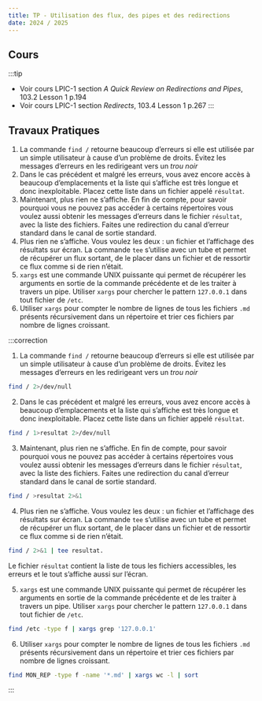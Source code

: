 ```yaml
---
title: TP - Utilisation des flux, des pipes et des redirections 
date: 2024 / 2025
---
```


## Cours

:::tip
- Voir cours LPIC-1 section _A Quick Review on Redirections and Pipes_, 103.2 Lesson 1 p.194
- Voir cours LPIC-1 section _Redirects_, 103.4 Lesson 1 p.267
:::

## Travaux Pratiques

1. La commande `find /` retourne beaucoup d’erreurs si elle est utilisée par un simple utilisateur à cause d’un problème de droits. Évitez les messages d’erreurs en les redirigeant vers un _trou noir_
2. Dans le cas précédent et malgré les erreurs, vous avez encore accès à beaucoup d’emplacements et la liste qui s’affiche est très longue et donc inexploitable. Placez cette liste dans un fichier appelé `résultat`.
3. Maintenant, plus rien ne s’affiche. En fin de compte, pour savoir pourquoi vous ne pouvez pas accéder à certains répertoires vous voulez aussi obtenir les messages d’erreurs dans le fichier `résultat`, avec la liste des fichiers. Faites une redirection du canal d’erreur standard dans le canal de sortie standard.
4. Plus rien ne s’affiche. Vous voulez les deux : un fichier et l’affichage des résultats sur écran. La commande `tee` s’utilise avec un tube et permet de récupérer un flux sortant, de le placer dans un fichier et de ressortir ce flux comme si de rien n’était.
5. `xargs` est une commande UNIX puissante qui permet de récupérer les arguments en sortie de la commande précédente et de les traiter à travers un pipe. Utiliser `xargs` pour chercher le pattern `127.0.0.1` dans tout fichier de `/etc`.
6. Utiliser `xargs` pour compter le nombre de lignes de tous les fichiers `.md` présents récursivement dans un répertoire et trier ces fichiers par nombre de lignes croissant.

:::correction
1. La commande `find /` retourne beaucoup d’erreurs si elle est utilisée par un simple utilisateur à cause d’un problème de droits. Évitez les messages d’erreurs en les redirigeant vers un _trou noir_

```sh
find / 2>/dev/null
```

2. Dans le cas précédent et malgré les erreurs, vous avez encore accès à beaucoup d’emplacements et la liste qui s’affiche est très longue et donc inexploitable. Placez cette liste dans un fichier appelé `résultat`.

```sh
find / 1>resultat 2>/dev/null
```

3. Maintenant, plus rien ne s’affiche. En fin de compte, pour savoir pourquoi vous ne pouvez pas accéder à certains répertoires vous voulez aussi obtenir les messages d’erreurs dans le fichier `résultat`, avec la liste des fichiers. Faites une redirection du canal d’erreur standard dans le canal de sortie standard.

```sh
find / >resultat 2>&1
```

4. Plus rien ne s’affiche. Vous voulez les deux : un fichier et l’affichage des résultats sur écran. La commande `tee` s’utilise avec un tube et permet de récupérer un flux sortant, de le placer dans un fichier et de ressortir ce flux comme si de rien n’était.

```sh
find / 2>&1 | tee resultat.
```

Le fichier `résultat` contient la liste de tous les fichiers accessibles, les erreurs et le tout s’affiche aussi sur l’écran.

5. `xargs` est une commande UNIX puissante qui permet de récupérer les arguments en sortie de la commande précédente et de les traiter à travers un pipe. Utiliser `xargs` pour chercher le pattern `127.0.0.1` dans tout fichier de `/etc`.

```sh
find /etc -type f | xargs grep '127.0.0.1'
```

6. Utiliser `xargs` pour compter le nombre de lignes de tous les fichiers `.md` présents récursivement dans un répertoire et trier ces fichiers par nombre de lignes croissant.

```sh
find MON_REP -type f -name '*.md' | xargs wc -l | sort
```
:::
